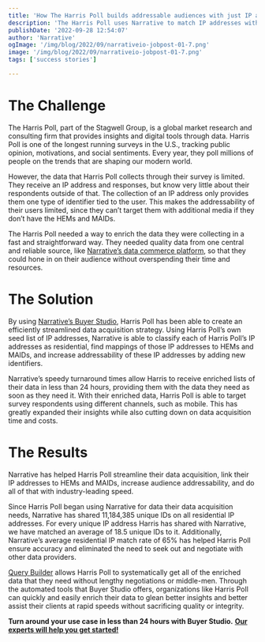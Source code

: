 ```yaml
---
title: 'How The Harris Poll builds addressable audiences with just IP addresses'
description: 'The Harris Poll uses Narrative to match IP addresses with HEMs and MAIDs to establish an identity foundation and improve addressability.'
publishDate: '2022-09-28 12:54:07'
author: 'Narrative'
ogImage: '/img/blog/2022/09/narrativeio-jobpost-01-7.png'
image: '/img/blog/2022/09/narrativeio-jobpost-01-7.png'
tags: ['success stories']

---
```

**The Challenge**
=================

The Harris Poll, part of the Stagwell Group, is a global market research and consulting firm that provides insights and digital tools through data. Harris Poll is one of the longest running surveys in the U.S., tracking public opinion, motivations, and social sentiments. Every year, they poll millions of people on the trends that are shaping our modern world.

However, the data that Harris Poll collects through their survey is limited. They receive an IP address and responses, but know very little about their respondents outside of that. The collection of an IP address only provides them one type of identifier tied to the user. This makes the addressability of their users limited, since they can’t target them with additional media if they don’t have the HEMs and MAIDs.

The Harris Poll needed a way to enrich the data they were collecting in a fast and straightforward way. They needed quality data from one central and reliable source, like [Narrative’s data commerce platform](/faq/what-is-data-collaboration), so that they could hone in on their audience without overspending their time and resources.

**The Solution**
================

By using [Narrative’s Buyer Studio](https://app.narrative.io/app/buyer-studio), Harris Poll has been able to create an efficiently streamlined data acquisition strategy. Using Harris Poll’s own seed list of IP addresses, Narrative is able to classify each of Harris Poll’s IP addresses as residential, find mappings of those IP addresses to HEMs and MAIDs, and increase addressability of these IP addresses by adding new identifiers.

Narrative’s speedy turnaround times allow Harris to receive enriched lists of their data in less than 24 hours, providing them with the data they need as soon as they need it. With their enriched data, Harris Poll is able to target survey respondents using different channels, such as mobile. This has greatly expanded their insights while also cutting down on data acquisition time and costs.

**The Results**
===============

Narrative has helped Harris Poll streamline their data acquisition, link their IP addresses to HEMs and MAIDs, increase audience addressability, and do all of that with industry-leading speed.

Since Harris Poll began using Narrative for data their data acquisition needs, Narrative has shared 11,184,385 unique IDs on all residential IP addresses. For every unique IP address Harris has shared with Narrative, we have matched an average of 18.5 unique IDs to it. Additionally, Narrative’s average residential IP match rate of 65% has helped Harris Poll ensure accuracy and eliminated the need to seek out and negotiate with other data providers.

[Query Builder](/products/query-builder) allows Harris Poll to systematically get all of the enriched data that they need without lengthy negotiations or middle-men. Through the automated tools that Buyer Studio offers, organizations like Harris Poll can quickly and easily enrich their data to glean better insights and better assist their clients at rapid speeds without sacrificing quality or integrity.

**Turn around your use case in less than 24 hours with Buyer Studio.** [**Our experts will help you get started!**](/contact)
